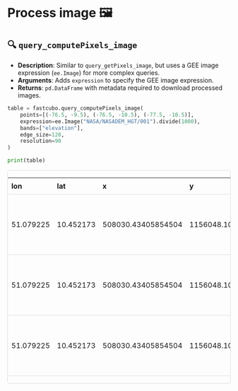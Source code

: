 # **Process image** 🖼️

## 🔍 **`query_computePixels_image`**

- **Description**: Similar to `query_getPixels_image`, but uses a GEE image expression (`ee.Image`) for more complex queries.
- **Arguments**: Adds `expression` to specify the GEE image expression.
- **Returns**: `pd.DataFrame` with metadata required to download processed images.

```python
table = fastcubo.query_computePixels_image(
    points=[(-76.5, -9.5), (-76.5, -10.5), (-77.5, -10.5)],
    expression=ee.Image("NASA/NASADEM_HGT/001").divide(1000),
    bands=["elevation"],
    edge_size=128,
    resolution=90
)

print(table)
```

<style>
.scrollable-table {
    display: block;
    width: 100%;
    overflow-x: clip; /* Usa 'auto' en lugar de 'hidden' para permitir desplazamiento si es necesario */
    white-space: nowrap;
    border: 1px solid #ddd;
    margin-bottom: 20px;
    border-radius: 5px;
}

table {
    border-collapse: collapse;
    width: 100%;
}

th, td {
    text-align: left;
    padding: 8px;
    border-bottom: 1px solid #ddd;
}
</style>

<div class="scrollable-table">
<table>
    <thead>
        <tr>
            <th>lon</th>
            <th>lat</th>
            <th>x</th>
            <th>y</th>
            <th>epsg</th>
            <th>collection</th>
            <th>bands</th>
            <th>edge_size</th>
            <th>resolution</th>
            <th>img_id</th>
            <th>img_date</th>
            <th>manifest</th>
            <th>outname</th>
        </tr>
    </thead>
    <tbody>
        <tr>
            <td>51.079225</td>
            <td>10.452173</td>
            <td>508030.43405854504</td>
            <td>1156048.1056529859</td>
            <td>EPSG:32639</td>
            <td>COPERNICUS/S2_HARMONIZED</td>
            <td>B4, B3, B2</td>
            <td>128</td>
            <td>10</td>
            <td>COPERNICUS/S2_HARMONIZED/20160608T064632_20160608T070007_T39PVM</td>
            <td>2016-06-08 07:00:07</td>
            <td>{'assetId': 'COPERNICUS/S2_HARMONIZED/20160608T064632_20160608T070007_T39PVM', 'fileFormat': 'GEO_TIFF', 'bandIds': ['B4', 'B3', 'B2'], 'grid': {'dimensions': {'width': 128, 'height': 128}, 'affineTransform': {'scaleX': 10, 'shearX': 0, 'translateX': 508030.43405854504, 'shearY': 0, 'scaleY': -10, 'translateY': 1156048.1056529859}, 'crsCode': 'EPSG:32639'}}</td>
            <td>20160608T064632_20160608T070007_T39PVM.tif</td>
        </tr>
        <tr>
            <td>51.079225</td>
            <td>10.452173</td>
            <td>508030.43405854504</td>
            <td>1156048.1056529859</td>
            <td>EPSG:32639</td>
            <td>COPERNICUS/S2_HARMONIZED</td>
            <td>B4, B3, B2</td>
            <td>128</td>
            <td>10</td>
            <td>COPERNICUS/S2_HARMONIZED/20160608T064632_20160608T070007_T39PWM</td>
            <td>2016-06-08 07:00:07</td>
            <td>{'assetId': 'COPERNICUS/S2_HARMONIZED/20160608T064632_20160608T070007_T39PWM', 'fileFormat': 'GEO_TIFF', 'bandIds': ['B4', 'B3', 'B2'], 'grid': {'dimensions': {'width': 128, 'height': 128}, 'affineTransform': {'scaleX': 10, 'shearX': 0, 'translateX': 508030.43405854504, 'shearY': 0, 'scaleY': -10, 'translateY': 1156048.1056529859}, 'crsCode': 'EPSG:32639'}}</td>
            <td>20160608T064632_20160608T070007_T39PWM.tif</td>
        </tr>
        <tr>
            <td>51.079225</td>
            <td>10.452173</td>
            <td>508030.43405854504</td>
            <td>1156048.1056529859</td>
            <td>EPSG:32639</td>
            <td>COPERNICUS/S2_HARMONIZED</td>
            <td>B4, B3, B2</td>
            <td>128</td>
            <td>10</td>
            <td>COPERNICUS/S2_HARMONIZED/20160608T070007_20160608T103645_T39PVM</td>
            <td>2016-06-08 07:00:07</td>
            <td>{'assetId': 'COPERNICUS/S2_HARMONIZED/20160608T070007_20160608T103645_T39PVM', 'fileFormat': 'GEO_TIFF', 'bandIds': ['B4', 'B3', 'B2'], 'grid': {'dimensions': {'width': 128, 'height': 128}, 'affineTransform': {'scaleX': 10, 'shearX': 0, 'translateX': 508030.43405854504, 'shearY': 0, 'scaleY': -10, 'translateY': 1156048.1056529859}, 'crsCode': 'EPSG:32639'}}</td>
            <td>20160608T070007_20160608T103645_T39PVM.tif</td>
        </tr>
    </tbody>
</table>
</div>

